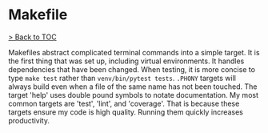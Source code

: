 # Makefile

[> Back to TOC](entries.md)

Makefiles abstract complicated terminal commands into a simple target.
It is the first thing that was set up, including virtual environments.
It handles dependencies that have been changed.
When testing, it is more concise to type `make test` rather than `venv/bin/pytest tests`.
`.PHONY` targets will always build even when a file of the same name has not been touched.
The target 'help' uses double pound symbols to notate documentation.
My most common targets are 'test', 'lint', and 'coverage'.
That is because these targets ensure my code is high quality.
Running them quickly increases productivity.
